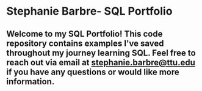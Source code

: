 # Stephanie Barbre- SQL Portfolio
## Welcome to my SQL Portfolio! This code repository contains examples I've saved throughout my journey learning SQL. Feel free to reach out via email at stephanie.barbre@ttu.edu if you have any questions or would like more information.
